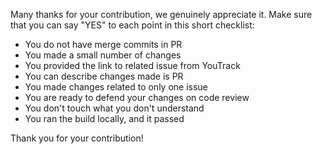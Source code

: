 Many thanks for your contribution, we genuinely appreciate it. 
Make sure that you can say "YES" to each point in this short checklist:

  - You do not have merge commits in PR
  - You made a small number of changes
  - You provided the link to related issue from YouTrack
  - You can describe changes made is PR
  - You made changes related to only one issue
  - You are ready to defend your changes on code review
  - You don't touch what you don't understand
  - You ran the build locally, and it passed

Thank you for your contribution!
